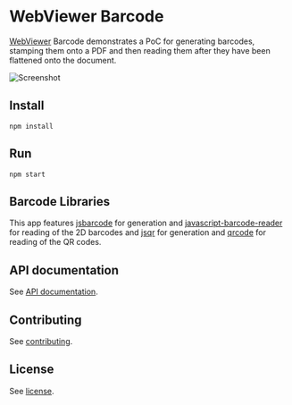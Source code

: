 # WebViewer Barcode

[WebViewer](https://www.pdftron.com/documentation/web/) Barcode demonstrates a PoC for generating barcodes, stamping them onto a PDF and then reading them after they have been flattened onto the document.

![Screenshot](https://github.com/PDFTron/webviewer-barcode/blob/master/barcode.gif)

## Install

```
npm install
```

## Run

```
npm start
```

## Barcode Libraries

This app features [jsbarcode](https://github.com/lindell/JsBarcode) for generation and [javascript-barcode-reader](https://github.com/mubaidr/Javascript-Barcode-Reader) for reading of the 2D barcodes and [jsqr](https://github.com/cozmo/jsQR) for generation and [qrcode](https://github.com/soldair/node-qrcode) for reading of the QR codes.

## API documentation

See [API documentation](https://www.pdftron.com/documentation/web/guides/ui/apis).

## Contributing

See [contributing](./CONTRIBUTING.md).

## License

See [license](./LICENSE).
